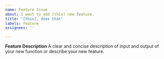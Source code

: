 ```yaml
---
name: Feature Issue
about: I want to add [this] new feature.
title: "[this], does that"
labels: feature
assignees: ''

---
```


**Feature Description**
A clear and concise description of input and output of your new function or describe your new feature.

